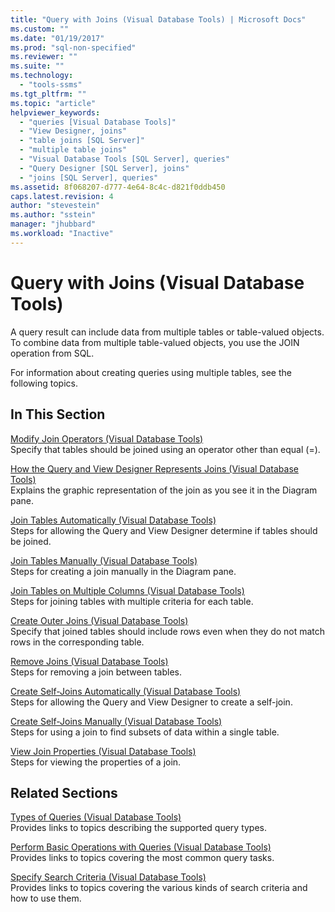 ```yaml
---
title: "Query with Joins (Visual Database Tools) | Microsoft Docs"
ms.custom: ""
ms.date: "01/19/2017"
ms.prod: "sql-non-specified"
ms.reviewer: ""
ms.suite: ""
ms.technology: 
  - "tools-ssms"
ms.tgt_pltfrm: ""
ms.topic: "article"
helpviewer_keywords: 
  - "queries [Visual Database Tools]"
  - "View Designer, joins"
  - "table joins [SQL Server]"
  - "multiple table joins"
  - "Visual Database Tools [SQL Server], queries"
  - "Query Designer [SQL Server], joins"
  - "joins [SQL Server], queries"
ms.assetid: 8f068207-d777-4e64-8c4c-d821f0ddb450
caps.latest.revision: 4
author: "stevestein"
ms.author: "sstein"
manager: "jhubbard"
ms.workload: "Inactive"
---
```

# Query with Joins (Visual Database Tools)
A query result can include data from multiple tables or table-valued objects. To combine data from multiple table-valued objects, you use the JOIN operation from SQL.  
  
For information about creating queries using multiple tables, see the following topics.  
  
## In This Section  
[Modify Join Operators &#40;Visual Database Tools&#41;](../../ssms/visual-db-tools/modify-join-operators-visual-database-tools.md)  
Specify that tables should be joined using an operator other than equal (=).  
  
[How the Query and View Designer Represents Joins &#40;Visual Database Tools&#41;](../../ssms/visual-db-tools/how-the-query-and-view-designer-represents-joins-visual-database-tools.md)  
Explains the graphic representation of the join as you see it in the Diagram pane.  
  
[Join Tables Automatically &#40;Visual Database Tools&#41;](../../ssms/visual-db-tools/join-tables-automatically-visual-database-tools.md)  
Steps for allowing the Query and View Designer determine if tables should be joined.  
  
[Join Tables Manually &#40;Visual Database Tools&#41;](../../ssms/visual-db-tools/join-tables-manually-visual-database-tools.md)  
Steps for creating a join manually in the Diagram pane.  
  
[Join Tables on Multiple Columns &#40;Visual Database Tools&#41;](../../ssms/visual-db-tools/join-tables-on-multiple-columns-visual-database-tools.md)  
Steps for joining tables with multiple criteria for each table.  
  
[Create Outer Joins &#40;Visual Database Tools&#41;](../../ssms/visual-db-tools/create-outer-joins-visual-database-tools.md)  
Specify that joined tables should include rows even when they do not match rows in the corresponding table.  
  
[Remove Joins &#40;Visual Database Tools&#41;](../../ssms/visual-db-tools/remove-joins-visual-database-tools.md)  
Steps for removing a join between tables.  
  
[Create Self-Joins Automatically &#40;Visual Database Tools&#41;](../../ssms/visual-db-tools/create-self-joins-automatically-visual-database-tools.md)  
Steps for allowing the Query and View Designer to create a self-join.  
  
[Create Self-Joins Manually &#40;Visual Database Tools&#41;](../../ssms/visual-db-tools/create-self-joins-manually-visual-database-tools.md)  
Steps for using a join to find subsets of data within a single table.  
  
[View Join Properties &#40;Visual Database Tools&#41;](../../ssms/visual-db-tools/view-join-properties-visual-database-tools.md)  
Steps for viewing the properties of a join.  
  
## Related Sections  
[Types of Queries &#40;Visual Database Tools&#41;](../../ssms/visual-db-tools/types-of-queries-visual-database-tools.md)  
Provides links to topics describing the supported query types.  
  
[Perform Basic Operations with Queries &#40;Visual Database Tools&#41;](../../ssms/visual-db-tools/perform-basic-operations-with-queries-visual-database-tools.md)  
Provides links to topics covering the most common query tasks.  
  
[Specify Search Criteria &#40;Visual Database Tools&#41;](../../ssms/visual-db-tools/specify-search-criteria-visual-database-tools.md)  
Provides links to topics covering the various kinds of search criteria and how to use them.  
  
